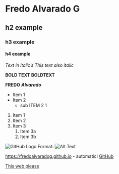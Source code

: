 # Fredo Alvarado G
## h2 example
### h3 example
####  h4 example

*Text in italic´s*
_This text also italic_

**BOLD TEXT** 
__BOLDTEXT__

__FREDO__ __*Alvarado*__

* Item 1
* Item 2
    * sub ITEM 2 1


1. Item 1
1. Item 2
1. Item 3
   1. Item 3a
   1. Item 3b

![GitHub Logo](/images/logo.png)
Format: ![Alt Text](url)


https://fredoalvaradog.github.io - automatic!
[GitHub](https://fredoalvaradog.github.io)

[This web please](https://fredoalvaradog.github.io/gitLOLCommands)


